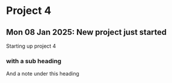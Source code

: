 # Project 4

## Mon 08 Jan 2025: New project just started

Starting up project 4

### with a sub heading

And a note under this heading

